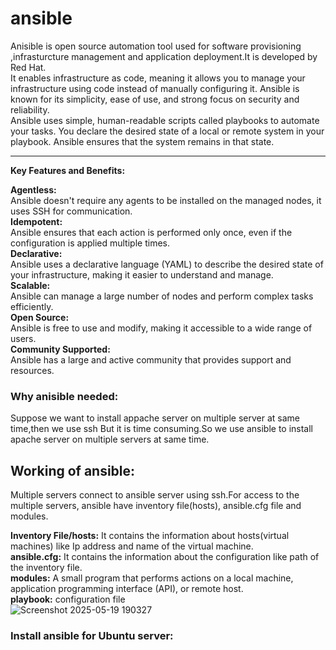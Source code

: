 # ansible
Anisible is open source automation tool used for software provisioning ,infrasturcture management and application deployment.It is developed by Red Hat.<br/>
It enables infrastructure as code, meaning it allows you to manage your infrastructure using code instead of manually configuring it. Ansible is known for its simplicity, ease of use, and strong focus on security and reliability.<br/> 
Ansible uses simple, human-readable scripts called playbooks to automate your tasks. You declare the desired state of a local or remote system in your playbook. Ansible ensures that the system remains in that state.<br/>

-----------------------------------------------------------------------------------------------------------------------------------------------------

**Key Features and Benefits:** <br/>

**Agentless:** <br/>
Ansible doesn't require any agents to be installed on the managed nodes, it uses SSH for communication.
<br/>
**Idempotent:** <br/>
Ansible ensures that each action is performed only once, even if the configuration is applied multiple times.
<br/>
**Declarative:** <br/>
Ansible uses a declarative language (YAML) to describe the desired state of your infrastructure, making it easier to understand and manage.
<br/>
**Scalable:** <br/>
Ansible can manage a large number of nodes and perform complex tasks efficiently. 
<br/>
**Open Source:** <br/>
Ansible is free to use and modify, making it accessible to a wide range of users. 
<br/>
**Community Supported:** <br/>
Ansible has a large and active community that provides support and resources. 
<br/>

<h3>Why anisible needed:</h3>
  Suppose we want to install appache server on multiple server at same time,then we use ssh But it is time consuming.So we use ansible to install apache server on multiple servers at 
  same time.

<h2>Working of ansible:</h2>
  Multiple servers connect to ansible server using ssh.For access to the multiple servers, ansible have inventory file(hosts), ansible.cfg file and modules.
  <br/>
  
  **Inventory File/hosts:**  It contains the information about hosts(virtual machines) like Ip address and name of the virtual machine.
  <br/>
  **ansible.cfg:** It contains the information about the configuration like path of the inventory file.
  <br/>
  **modules:** A small program that performs actions on a local machine, application programming interface (API), or remote host.
  <br/>
  **playbook:** configuration file 
  <br/>
  ![Screenshot 2025-05-19 190327](https://github.com/user-attachments/assets/5c287349-ecc3-4f69-acd7-b2b9d89ba396)

  <h3>Install ansible for Ubuntu server:</h3>
  
